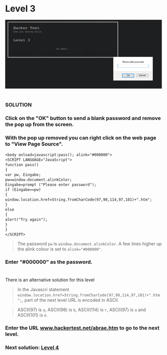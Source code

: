 # Level 3

![Alt text](level3.PNG?raw=true)

#
### SOLUTION
 
### Click on the "OK" button to send a blank password and remove the pop up from the screen.
### With the pop up removed you can right click on the web page to "View Page Source".

	<body onload=javascript:pass(); alink="#000000">
	<SCRIPT LANGUAGE="JavaScript">
	function pass()
	{
	var pw, Eingabe;
	pw=window.document.alinkColor;
	Eingabe=prompt ("Please enter password");
	if (Eingabe==pw)
	{
	window.location.href=String.fromCharCode(97,98,114,97,101)+".htm";
	}
	else
	{
	alert("Try again");
	}
	}
	</SCRIPT>

> The password `pw` is `window.document.alinkColor`. A few lines higher up the alink colour is set to `alink="#000000"`.

### Enter “#000000” as the password.

#
There is an alternative solution for this level

> In the Javascri statement `window.location.href=String.fromCharCode(97,98,114,97,101)+".htm";`, part of the next level URL is encoded in ASCII. 

> ASCII(97) is `a`, ASCII(98) is `b`, ASCII(114) is `r`, ASCII(97) is `a` and ASCII(101) is `e`.

### Enter the URL www.hackertest.net/abrae.htm to go to the next level.

### Next solution: [Level 4](/Level%204/)
